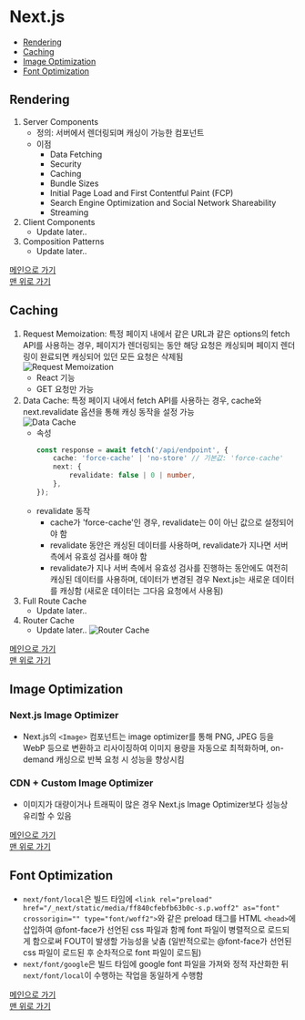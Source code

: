 # Next.js

* [Rendering](#rendering)
* [Caching](#caching)
* [Image Optimization](#image-optimization)
* [Font Optimization](#font-optimization)

## Rendering
1. Server Components
    - 정의: 서버에서 렌더링되며 캐싱이 가능한 컴포넌트
    - 이점
        - Data Fetching
        - Security
        - Caching
        - Bundle Sizes
        - Initial Page Load and First Contentful Paint (FCP)
        - Search Engine Optimization and Social Network Shareability
        - Streaming
1. Client Components
    - Update later..
1. Composition Patterns
    - Update later..

[메인으로 가기](https://github.com/sekhyuni/frontend-basic-concept)</br>
[맨 위로 가기](#nextjs)
## Caching
1. Request Memoization: 특정 페이지 내에서 같은 URL과 같은 options의 fetch API를 사용하는 경우, 페이지가 렌더링되는 동안 해당 요청은 캐싱되며 페이지 렌더링이 완료되면 캐싱되어 있던 모든 요청은 삭제됨  
![Request Memoization](./assets/img/request-memoization.avif)
    - React 기능
    - GET 요청만 가능
1. Data Cache: 특정 페이지 내에서 fetch API를 사용하는 경우, cache와 next.revalidate 옵션을 통해 캐싱 동작을 설정 가능  
![Data Cache](./assets/img/data-cache.avif)
    - 속성
        ```typescript
        const response = await fetch('/api/endpoint', {
            cache: 'force-cache' | 'no-store' // 기본값: 'force-cache'
            next: {
                revalidate: false | 0 | number,
            },
        });
        ```
    - revalidate 동작
        - cache가 'force-cache'인 경우, revalidate는 0이 아닌 값으로 설정되어야 함
        - revalidate 동안은 캐싱된 데이터를 사용하며, revalidate가 지나면 서버 측에서 유효성 검사를 해야 함
        - revalidate가 지나 서버 측에서 유효성 검사를 진행하는 동안에도 여전히 캐싱된 데이터를 사용하며, 데이터가 변경된 경우 Next.js는 새로운 데이터를 캐싱함 (새로운 데이터는 그다음 요청에서 사용됨)
1. Full Route Cache
    - Update later..
1. Router Cache
    - Update later..
![Router Cache](./assets/img/router-cache.avif)

[메인으로 가기](https://github.com/sekhyuni/frontend-basic-concept)</br>
[맨 위로 가기](#nextjs)
## Image Optimization
### Next.js Image Optimizer
- Next.js의 `<Image>` 컴포넌트는 image optimizer를 통해 PNG, JPEG 등을 WebP 등으로 변환하고 리사이징하여 이미지 용량을 자동으로 최적화하며, on-demand 캐싱으로 반복 요청 시 성능을 향상시킴
### CDN + Custom Image Optimizer
- 이미지가 대량이거나 트래픽이 많은 경우 Next.js Image Optimizer보다 성능상 유리할 수 있음

[메인으로 가기](https://github.com/sekhyuni/frontend-basic-concept)</br>
[맨 위로 가기](#nextjs)
## Font Optimization
- `next/font/local`은 빌드 타임에 `<link rel="preload" href="/_next/static/media/ff840cfebfb63b0c-s.p.woff2" as="font" crossorigin="" type="font/woff2">`와 같은 preload 태그를 HTML `<head>`에 삽입하여 @font-face가 선언된 css 파일과 함께 font 파일이 병렬적으로 로드되게 함으로써 FOUT이 발생할 가능성을 낮춤 (일반적으로는 @font-face가 선언된 css 파일이 로드된 후 순차적으로 font 파일이 로드됨)
- `next/font/google`은 빌드 타임에 google font 파일을 가져와 정적 자산화한 뒤 `next/font/local`이 수행하는 작업을 동일하게 수행함

[메인으로 가기](https://github.com/sekhyuni/frontend-basic-concept)</br>
[맨 위로 가기](#nextjs)